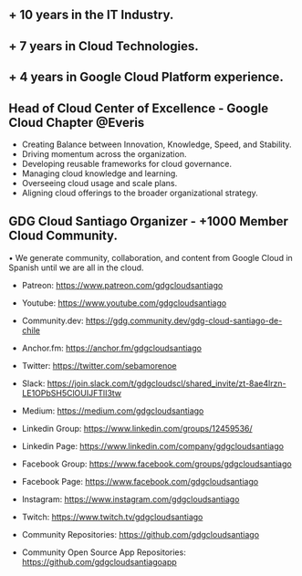 ## + 10 years in the IT Industry.
## + 7 years in Cloud Technologies.
## + 4 years in Google Cloud Platform experience.

## Head of Cloud Center of Excellence - Google Cloud Chapter @Everis

- Creating Balance between Innovation, Knowledge, Speed, and Stability.
- Driving momentum across the organization.
- Developing reusable frameworks for cloud governance.
- Managing cloud knowledge and learning.
- Overseeing cloud usage and scale plans.
- Aligning cloud offerings to the broader organizational strategy.

## GDG Cloud Santiago Organizer - +1000 Member Cloud Community.

• We generate community, collaboration, and content from Google Cloud in Spanish until we are all in the cloud.

- Patreon: https://www.patreon.com/gdgcloudsantiago

- Youtube: https://www.youtube.com/gdgcloudsantiago

- Community.dev: https://gdg.community.dev/gdg-cloud-santiago-de-chile

- Anchor.fm: https://anchor.fm/gdgcloudsantiago

- Twitter: https://twitter.com/sebamorenoe

- Slack: https://join.slack.com/t/gdgcloudscl/shared_invite/zt-8ae4lrzn-LE1OPbSH5ClOUIJFTlI3tw

- Medium: https://medium.com/gdgcloudsantiago

- Linkedin Group: https://www.linkedin.com/groups/12459536/

- Linkedin Page: https://www.linkedin.com/company/gdgcloudsantiago

- Facebook Group: https://www.facebook.com/groups/gdgcloudsantiago

- Facebook Page: https://www.facebook.com/gdgcloudsantiago

- Instagram: https://www.instagram.com/gdgcloudsantiago

- Twitch: https://www.twitch.tv/gdgcloudsantiago

- Community Repositories: https://github.com/gdgcloudsantiago

- Community Open Source App Repositories: https://github.com/gdgcloudsantiagoapp

